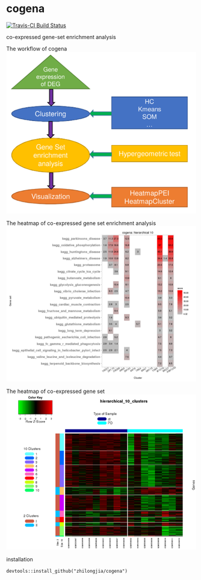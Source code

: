 # cogena

[![Travis-CI Build Status](https://travis-ci.org/zhilongjia/cogena.png?branch=master)](https://travis-ci.org/zhilongjia/cogena)

co-expressed gene-set enrichment analysis

The workflow of cogena
![cogena_workflow](inst/figure/Cogena_workflow.png)

The heatmap of co-expressed gene set enrichment analysis
![cogena_heatmapPEI](inst/figure/cogena_heatmapPEI.png)

The heatmap of co-expressed gene set
![cogena_heatmapCluster](inst/figure/cogena_heatmapCluster.png)


installation

	devtools::install_github("zhilongjia/cogena")
